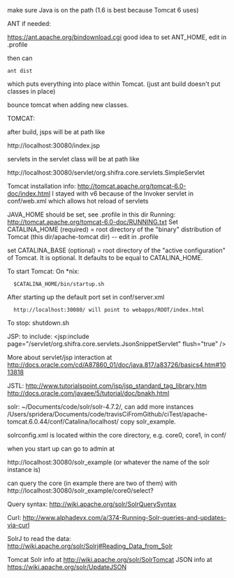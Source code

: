 make sure Java is on the path (1.6 is best because Tomcat 6 uses)




ANT if needed:

https://ant.apache.org/bindownload.cgi
good idea to set ANT_HOME, edit in .profile

then can

    ant dist

which puts everything into place within Tomcat.
(just ant build doesn't put classes in place)

bounce tomcat when adding new classes.

TOMCAT:

after build, jsps will be at path like

http://localhost:30080/index.jsp

servlets in the servlet class will be at path like

http://localhost:30080/servlet/org.shifra.core.servlets.SimpleServlet

Tomcat installation info: http://tomcat.apache.org/tomcat-6.0-doc/index.html
I stayed with v6 because of the Invoker servlet in conf/web.xml which allows hot reload of servlets

 JAVA_HOME should be set, see .profile in this dir
Running:
http://tomcat.apache.org/tomcat-6.0-doc/RUNNING.txt
Set CATALINA_HOME (required) =
root directory of the "binary" distribution of Tomcat (this dir/apache-tomcat dir) -- edit in .profile

set CATALINA_BASE (optional) = root
directory of the "active configuration" of Tomcat. It is optional. It
defaults to be equal to CATALINA_HOME.

To start Tomcat:
  On *nix:

      $CATALINA_HOME/bin/startup.sh

After starting up the default port set in conf/server.xml

      http://localhost:30080/ will point to webapps/ROOT/index.html

To stop:
    shutdown.sh

JSP:
to include:
<jsp:include page="/servlet/org.shifra.core.servlets.JsonSnippetServlet" flush="true" />

More about servlet/jsp interaction at
http://docs.oracle.com/cd/A87860_01/doc/java.817/a83726/basics4.htm#1013818

JSTL: http://www.tutorialspoint.com/jsp/jsp_standard_tag_library.htm
http://docs.oracle.com/javaee/5/tutorial/doc/bnakh.html



solr:
~/Documents/code/solr/solr-4.7.2/,
can add more instances /Users/spridera/Documents/code/travisCiFromGithub/ciTest/apache-tomcat.6.0.44/conf/Catalina/localhost/
copy solr_example.

solrconfig.xml is located within the core directory, e.g. core0, core1, in conf/

when you start up can go to admin at

http://localhost:30080/solr_example
(or whatever the name of the solr instance is)

can query the core (in example there are two of them) with http://localhost:30080/solr_example/core0/select?

Query syntax: http://wiki.apache.org/solr/SolrQuerySyntax

Curl: http://www.alphadevx.com/a/374-Running-Solr-queries-and-updates-via-curl

SolrJ to read the data:
http://wiki.apache.org/solr/Solrj#Reading_Data_from_Solr

Tomcat Solr info at http://wiki.apache.org/solr/SolrTomcat
JSON info at https://wiki.apache.org/solr/UpdateJSON
